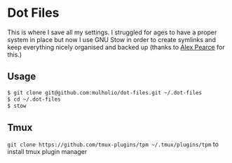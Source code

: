 # Dot Files

This is where I save all my settings. I struggled for ages to have a proper system in place but now I use GNU Stow in order to create symlinks and keep everything nicely organised and backed up (thanks to [Alex Pearce](https://github.com/alexpearce/dotfiles) for this.)

## Usage

```bash
$ git clone git@github.com:mulholio/dot-files.git ~/.dot-files
$ cd ~/.dot-files
$ stow
```

## Tmux

`git clone https://github.com/tmux-plugins/tpm ~/.tmux/plugins/tpm` to install tmux plugin manager
